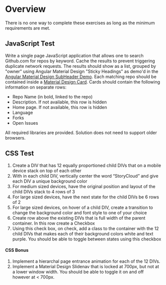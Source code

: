 # Overview #

There is no one way to complete these exercises as long as the minimum requirements are met.

## JavaScript Test ##
Write a single page JavaScript application that allows one to search Github.com for repos by keyword. Cache the results
to prevent triggering duplicate network requests. The results should show as a list, grouped by "owner" using Angular
Material Design "Sticky Headings" as demo'd in the
[Angular Material Design SubHeader Demo](https://material.angularjs.org/#/demo/material.components.subheader). Each
matching repo should be contained inside a
[Material Design Card](https://material.angularjs.org/#/demo/material.components.card). Cards should contain the
following information on separate rows:

* Repo Name (in bold, linked to the repo)
* Description. If not available, this row is hidden
* Home page. If not available, this row is hidden
* Language
* Forks
* Open Issues

All required libraries are provided. Solution does not need to support older browsers.

## CSS Test ##

1. Create a DIV that has 12 equally proportioned child DIVs that on a mobile device stack on top of each other
2. With in each child DIV, vertically center the word “StoryCloud” and give each DIV a unique background color
3. For medium sized devices, have the original position and layout of the child DIVs stack to 4 rows of 3
4. For large sized devices, have the next state for the child DIVs be 6 rows of 2
5. For large sized devices, on hover of a child DIV, create a transition to change the background color and font style to one of your choice
6. Create row above the existing DIVs that is full width of the parent container. In this row create a Checkbox
7. Using this check box, on check, add a class to the container with the 12 child DIVs that makes each of their background colors white and text purple. You should be able to toggle between states using this checkbox

#### CSS Bonus ####

1. Implement a hierarchal page entrance animation for each of the 12 DIVs.
2. Implement a Material Design Slidenav that is locked at 700px, but not at a lower window width. You should be able to toggle it on and off however at < 700px.
